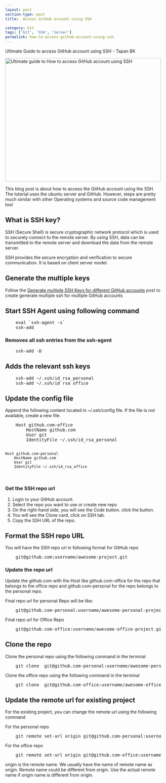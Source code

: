 ```yaml
---
layout: post
section-type: post
title:  Access GitHub account using SSH

category: Git
tags: ['Git', 'SSH', 'Server']
permalink: how-to-access-github-account-using-ssh
---
```

Ultimate Guide to access GitHub account using SSH - Tapan BK

<!--more-->

<section>
<img
    src="{{site.baseurl}}/img/posts/github/access-github-using-ssh.png"
    class="img-thumbnail img-rounded" height="400px" width="100%"
    title="Ultimate guide to How to access GitHub account using SSH"
    alt="Ultimate guide to How to access GitHub account using SSH">
</section>

<section>
<p>
This blog post is about how to access the GitHub account using the SSH. 
The tutorial uses the ubuntu server and GitHub. However, steps are pretty much similar with other
Operating systems and source code management tool
</p>
</section> 


<section>
<h2>What is SSH key?</h2>

<p>
SSH (Secure Shell) is secure cryptographic network protocol which is used to securely connect to the remote server.
By using SSH, data can be transmitted to the remote server and download the data from the remote server.
</p>

<p>
SSH provides the secure encryption and verification to secure communication. It is based on client server model.
</p>
</section>

<section>

<h2>Generate the multiple keys</h2>
<p>Follow the
<a href="/how-to-generate-multiple-ssh-for-different-github-accounts">Generate multiple SSH Keys for different GitHub accounts</a>
post to create generate multiple ssh for multiple GitHub accounts
</p>

</section>

<section>
<h2>Start SSH Agent using  following command</h2>

<pre class="terminal">
    eval `ssh-agent -s`
    ssh-add
</pre>
</section>


<section>
<h3>Removes all ssh entries from the ssh-agent</h3>
<pre class="terminal">
    ssh-add -D
</pre>
</section>

<section>
<h2>Adds the relevant ssh keys</h2>

<pre class="terminal">
    ssh-add ~/.ssh/id_rsa_personal
    ssh-add ~/.ssh/id_rsa_office
</pre>
</section>

<section>
<h2>Update the config file </h2>
<p>Append the following content located in <span class="important">~/.ssh/config</span> file. If the file is not
available, create a new file. 
</p>
<pre class="terminal">
    Host github.com-office
        HostName github.com
        User git
        IdentityFile ~/.ssh/id_rsa_personal
    
    Host github.com-personal
        HostName github.com
        User git
        IdentityFile ~/.ssh/id_rsa_office
</pre>
</section>

<section>
<h3>Get the SSH repo url </h3>
<ol>
    <li>Login to your <span class="important">GitHub account</span>.</li>
    <li>Select the repo you want to use or create new repo</li>
    <li>On the right-hand side, you will see the <span class="important">Code</span> button. click the button.</li>
    <li>You will see the <span class="important">Clone</span> card, click on <span class="important">SSH</span> tab. </li>
    <li>Copy the SSH URL of the repo.</li>
</ol>
</section>

<section>
<h2>Format the SSH repo URL</h2>
<p>You will have the SSH repo url in following format for GitHub repo</p>

<pre class="terminal">
    git@github.com:username/awesome-project.git
</pre>
</section>

<section>
<h3>Update the repo url</h3>
<p>Update the  <span class="important">github.com</span> with the Host like
<span class="important">github.com-office</span>  for the repo that belongs to the office repo  and
<span class="important">github.com-personal</span> for the repo belongs to the personal repo.
</p>

<p>Final repo url for personal Repo will be like: </p>
<pre class="terminal">
    git@github.com-personal:username/awesome-personal-project.git
</pre>
</section>

<section>
<p>Final repo url for Office Repo</p>
<pre class="terminal">
    git@github.com-office:username/awesome-office-project.git
</pre>
</section>

<section>
<h2>Clone the repo</h2>
<p>Clone the personal repo using the following command in the terminal</p>
<pre class="terminal">
    git clone  git@github.com-personal:username/awesome-personal-project.git
</pre>
<p>Clone the office repo using the following command in the terminal</p>
<pre class="terminal">
    git clone  git@github.com-office:username/awesome-office-project.git
</pre>
</section>

<section>
<h2>Update the remote url for existing project</h2>
<p>For the existing project, you can change the remote url using the following command</p>
<p>For the personal repo </p>
<pre class="terminal">
    git remote set-url origin git@github.com-personal:username/awesome-personal-project.git
</pre>
</section>

<section>
<p>For the office repo </p>
<pre class="terminal">
    git remote set-url origin git@github.com-office:username/awesome-office-project.git
</pre>

<p>
<span class="important">origin</span> is the remote name. We usually have the name of remote name as
<span class="important">origin</span>. 
Remote name could be different from origin. Use the actual remote name if origin name is different from origin.
</p>
</section>

